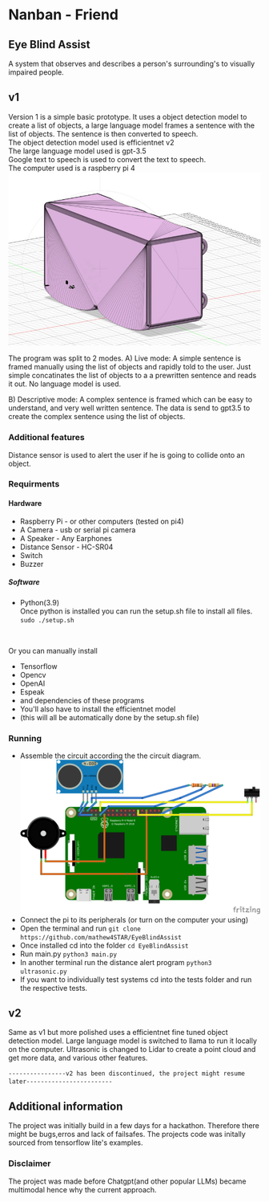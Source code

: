 # Nanban - Friend
## Eye Blind Assist
A system that observes and describes a person's surrounding's to visually impaired people.

## v1
Version 1 is a simple basic prototype. 
It uses a object detection model to create a list of objects, a large language model frames a sentence with the list of objects. The sentence is then converted to speech.<br>
The object detection model used is efficientnet v2<br>
The large language model used is gpt-3.5<br>
Google text to speech is used to convert the text to speech.<br>
The computer used is a raspberry pi 4
<br>
<img align="up" src="Models/Screenshot A_2.png">

The program was split to 2 modes.
A) Live mode: A simple sentence is framed manually using the list of objects and rapidly told to the user.
Just simple concatinates the list of objects to a a prewritten sentence and reads it out. No language model is used.

B) Descriptive mode: A complex sentence is framed which can be easy to understand, and very well written sentence.
The data is send to gpt3.5 to create the complex sentence using the list of objects. 

### Additional features

Distance sensor is used to alert the user if he is going to collide onto an object. 

### Requirments 
#### Hardware
- Raspberry Pi - or other computers (tested on pi4)
- A Camera - usb or serial pi camera
- A Speaker - Any Earphones
- Distance Sensor - HC-SR04
- Switch
- Buzzer

##### Software
- Python(3.9) <br>
Once python is installed you can run the setup.sh file to install all files.<br>
`sudo ./setup.sh` <br>
<br>

Or you can manually install
- Tensorflow 
- Opencv
- OpenAI
- Espeak
- and dependencies of these programs
- You'll also have to install the efficientnet model
- (this will all be automatically done by the setup.sh file)

### Running 
- Assemble the circuit according the the circuit diagram.
  <img align="up" src="Circuit diagram.png">
- Connect the pi to its peripherals (or turn on the computer your using)
- Open the terminal and run
  `git clone https://github.com/mathew4STAR/EyeBlindAssist`
- Once installed cd into the folder
  `cd EyeBlindAssist`
- Run main.py
  `python3 main.py`
- In another terminal run the distance alert program
  `python3 ultrasonic.py`
- If you want to individually test systems cd into the tests folder and run the respective tests.

## v2
Same as v1 but more polished uses a efficientnet fine tuned object detection model. Large language model is switched to llama to run it locally on the computer. Ultrasonic is changed to Lidar to create a point cloud and get more data, and various other features.
```
----------------v2 has been discontinued, the project might resume later------------------------
```

## Additional information
The project was initially build in a few days for a hackathon.
Therefore there might be bugs,erros and lack of failsafes.
The projects code was initally sourced from tensorflow lite's examples. 

### Disclaimer
The project was made before Chatgpt(and other popular LLMs) became multimodal hence why the current approach.
